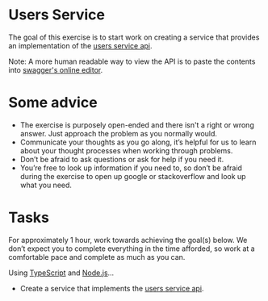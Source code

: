 # Users Service

The goal of this exercise is to start work on creating a service that provides an implementation of the [users service api](./users-service.yaml).

Note: A more human readable way to view the API is to paste the contents into [swagger's online editor](https://editor.swagger.io/).

# Some advice
- The exercise is purposely open-ended and there isn't a right or wrong answer. Just approach the problem as you normally would.
- Communicate your thoughts as you go along, it’s helpful for us to learn about your thought processes when working through problems.
- Don’t be afraid to ask questions or ask for help if you need it.
- You’re free to look up information if you need to, so don’t be afraid during the exercise to open up google or stackoverflow and look up what you need.

# Tasks
For approximately 1 hour, work towards achieving the goal(s) below. We don’t expect you to complete everything in the time afforded, so work at a comfortable pace and complete as much as you can.

Using [TypeScript](https://www.typescriptlang.org/) and [Node.js](https://nodejs.org/en/)...

- Create a service that implements the [users service api](./users-service.yaml).
